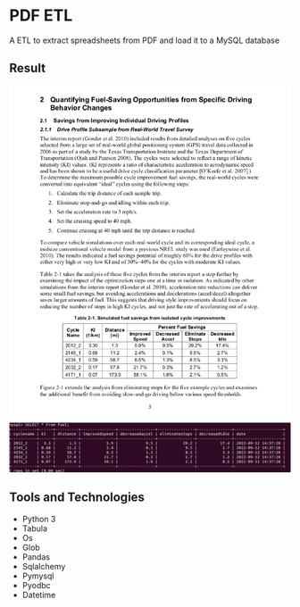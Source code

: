 # PDF ETL
A ETL to extract spreadsheets from PDF and load it to a MySQL database
## Result
![alt text](https://github.com/CAG9/PDF-ETL/blob/main/PDFspreadsheet.png)
![alt text](https://github.com/CAG9/PDF-ETL/blob/main/db-result.png)


## Tools and Technologies
- Python 3
- Tabula
- Os
- Glob
- Pandas
- Sqlalchemy 
- Pymysql
- Pyodbc
- Datetime 
